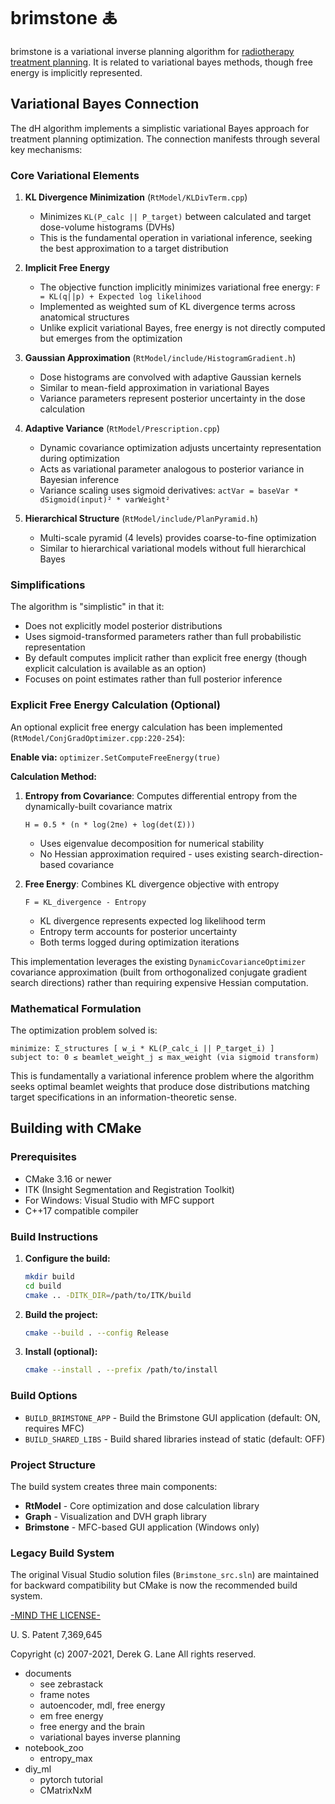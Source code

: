 # brimstone 🜏

brimstone is a variational inverse planning algorithm for [radiotherapy treatment planning](https://en.wikipedia.org/wiki/Radiation_treatment_planning).  It is related to variational bayes methods, though free energy is implicitly represented.

## Variational Bayes Connection

The dH algorithm implements a simplistic variational Bayes approach for treatment planning optimization. The connection manifests through several key mechanisms:

### Core Variational Elements

1. **KL Divergence Minimization** (`RtModel/KLDivTerm.cpp`)
   - Minimizes `KL(P_calc || P_target)` between calculated and target dose-volume histograms (DVHs)
   - This is the fundamental operation in variational inference, seeking the best approximation to a target distribution

2. **Implicit Free Energy**
   - The objective function implicitly minimizes variational free energy: `F = KL(q||p) + Expected log likelihood`
   - Implemented as weighted sum of KL divergence terms across anatomical structures
   - Unlike explicit variational Bayes, free energy is not directly computed but emerges from the optimization

3. **Gaussian Approximation** (`RtModel/include/HistogramGradient.h`)
   - Dose histograms are convolved with adaptive Gaussian kernels
   - Similar to mean-field approximation in variational Bayes
   - Variance parameters represent posterior uncertainty in the dose calculation

4. **Adaptive Variance** (`RtModel/Prescription.cpp`)
   - Dynamic covariance optimization adjusts uncertainty representation during optimization
   - Acts as variational parameter analogous to posterior variance in Bayesian inference
   - Variance scaling uses sigmoid derivatives: `actVar = baseVar * dSigmoid(input)² * varWeight²`

5. **Hierarchical Structure** (`RtModel/include/PlanPyramid.h`)
   - Multi-scale pyramid (4 levels) provides coarse-to-fine optimization
   - Similar to hierarchical variational models without full hierarchical Bayes

### Simplifications

The algorithm is "simplistic" in that it:
- Does not explicitly model posterior distributions
- Uses sigmoid-transformed parameters rather than full probabilistic representation
- By default computes implicit rather than explicit free energy (though explicit calculation is available as an option)
- Focuses on point estimates rather than full posterior inference

### Explicit Free Energy Calculation (Optional)

An optional explicit free energy calculation has been implemented (`RtModel/ConjGradOptimizer.cpp:220-254`):

**Enable via:** `optimizer.SetComputeFreeEnergy(true)`

**Calculation Method:**
1. **Entropy from Covariance**: Computes differential entropy from the dynamically-built covariance matrix
   ```
   H = 0.5 * (n * log(2πe) + log(det(Σ)))
   ```
   - Uses eigenvalue decomposition for numerical stability
   - No Hessian approximation required - uses existing search-direction-based covariance

2. **Free Energy**: Combines KL divergence objective with entropy
   ```
   F = KL_divergence - Entropy
   ```
   - KL divergence represents expected log likelihood term
   - Entropy term accounts for posterior uncertainty
   - Both terms logged during optimization iterations

This implementation leverages the existing `DynamicCovarianceOptimizer` covariance approximation (built from orthogonalized conjugate gradient search directions) rather than requiring expensive Hessian computation.

### Mathematical Formulation

The optimization problem solved is:

```
minimize: Σ_structures [ w_i * KL(P_calc_i || P_target_i) ]
subject to: 0 ≤ beamlet_weight_j ≤ max_weight (via sigmoid transform)
```

This is fundamentally a variational inference problem where the algorithm seeks optimal beamlet weights that produce dose distributions matching target specifications in an information-theoretic sense.

## Building with CMake

### Prerequisites

- CMake 3.16 or newer
- ITK (Insight Segmentation and Registration Toolkit)
- For Windows: Visual Studio with MFC support
- C++17 compatible compiler

### Build Instructions

1. **Configure the build:**
   ```bash
   mkdir build
   cd build
   cmake .. -DITK_DIR=/path/to/ITK/build
   ```

2. **Build the project:**
   ```bash
   cmake --build . --config Release
   ```

3. **Install (optional):**
   ```bash
   cmake --install . --prefix /path/to/install
   ```

### Build Options

- `BUILD_BRIMSTONE_APP` - Build the Brimstone GUI application (default: ON, requires MFC)
- `BUILD_SHARED_LIBS` - Build shared libraries instead of static (default: OFF)

### Project Structure

The build system creates three main components:
- **RtModel** - Core optimization and dose calculation library
- **Graph** - Visualization and DVH graph library
- **Brimstone** - MFC-based GUI application (Windows only)

### Legacy Build System

The original Visual Studio solution files (`Brimstone_src.sln`) are maintained for backward compatibility but CMake is now the recommended build system.

[-MIND THE LICENSE-](https://raw.githubusercontent.com/dg1an3/pheonixrt/master/LICENSE)

U. S. Patent 7,369,645

Copyright (c) 2007-2021, Derek G. Lane All rights reserved.


* documents
  - see zebrastack
  - frame notes
  - autoencoder, mdl, free energy
  - em free energy
  - free energy and the brain
  - variational bayes inverse planning
* notebook_zoo
  - entropy_max
* diy_ml
  - pytorch tutorial
  - CMatrixNxM
